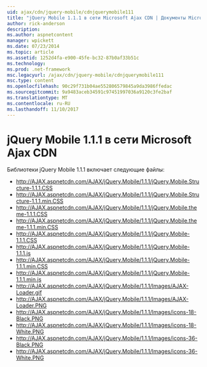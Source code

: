 ```yaml
---
uid: ajax/cdn/jquery-mobile/cdnjquerymobile111
title: "jQuery Mobile 1.1.1 в сети Microsoft Ajax CDN | Документы Microsoft"
author: rick-anderson
description: 
ms.author: aspnetcontent
manager: wpickett
ms.date: 07/23/2014
ms.topic: article
ms.assetid: 1252d4fa-e900-45fe-bc32-87b0af33b51c
ms.technology: 
ms.prod: .net-framework
msc.legacyurl: /ajax/cdn/jquery-mobile/cdnjquerymobile111
msc.type: content
ms.openlocfilehash: 90c29f731b04ae552806579845a9da3986ffedac
ms.sourcegitcommit: 9a9483aceb34591c97451997036a9120c3fe2baf
ms.translationtype: MT
ms.contentlocale: ru-RU
ms.lasthandoff: 11/10/2017
---
```

<a name="jquery-mobile-111-on-the-microsoft-ajax-cdn"></a>jQuery Mobile 1.1.1 в сети Microsoft Ajax CDN
====================
Библиотеки jQuery Mobile 1.1.1 включает следующие файлы:

- http://AJAX.aspnetcdn.com/AJAX/jQuery.Mobile/1.1.1/jQuery.Mobile.Structure-1.1.1.CSS
- http://AJAX.aspnetcdn.com/AJAX/jQuery.Mobile/1.1.1/jQuery.Mobile.Structure-1.1.1.min.CSS
- http://AJAX.aspnetcdn.com/AJAX/jQuery.Mobile/1.1.1/jQuery.Mobile.theme-1.1.1.CSS
- http://AJAX.aspnetcdn.com/AJAX/jQuery.Mobile/1.1.1/jQuery.Mobile.theme-1.1.1.min.CSS
- http://AJAX.aspnetcdn.com/AJAX/jQuery.Mobile/1.1.1/jQuery.Mobile-1.1.1.CSS
- http://AJAX.aspnetcdn.com/AJAX/jQuery.Mobile/1.1.1/jQuery.Mobile-1.1.1.js
- http://AJAX.aspnetcdn.com/AJAX/jQuery.Mobile/1.1.1/jQuery.Mobile-1.1.1.min.CSS
- http://AJAX.aspnetcdn.com/AJAX/jQuery.Mobile/1.1.1/jQuery.Mobile-1.1.1.min.js
- http://AJAX.aspnetcdn.com/AJAX/jQuery.Mobile/1.1.1/Images/AJAX-Loader.gif
- http://AJAX.aspnetcdn.com/AJAX/jQuery.Mobile/1.1.1/Images/AJAX-Loader.PNG
- http://AJAX.aspnetcdn.com/AJAX/jQuery.Mobile/1.1.1/Images/icons-18-Black.PNG
- http://AJAX.aspnetcdn.com/AJAX/jQuery.Mobile/1.1.1/Images/icons-18-White.PNG
- http://AJAX.aspnetcdn.com/AJAX/jQuery.Mobile/1.1.1/Images/icons-36-Black.PNG
- http://AJAX.aspnetcdn.com/AJAX/jQuery.Mobile/1.1.1/Images/icons-36-White.PNG
